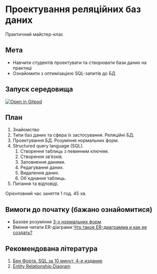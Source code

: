 # Проектування реляційних баз даних

Практичний майстер-клас

## Мета

- Навчити студентів проектувати та створювати бази даних на практиці
- Ознайомити з оптимізацією SQL-запитів до БД

## Запуск середовища

[![Open in Gitpod](https://gitpod.io/button/open-in-gitpod.svg)](https://gitpod.io/#https://github.com/Miroling/design-relational-databases)

## План

1. Знайомство
1. Типи баз даних та сфера їх застосування. Реляційні БД.
1. Проектування БД. Розуміння нормальних форм.
1. Structured query language (SQL).
    1. Створення таблиць з певинним ключем.
    1. Створення звʼязків.
    1. Заповнення даними.
    1. Редагування даних.
    1. Видалення даних.
    1. Об`єднання таблиць.
1. Питання та відповіді.

Орієнтовний час заняття 1 год. 45 хв.

## Вимоги до початку (бажано ознайомитися)

- Базове розуміння [3-х нормальних форм](https://uk.wikipedia.org/wiki/%D0%9D%D0%BE%D1%80%D0%BC%D0%B0%D0%BB%D1%96%D0%B7%D0%B0%D1%86%D1%96%D1%8F_%D0%B1%D0%B0%D0%B7_%D0%B4%D0%B0%D0%BD%D0%B8%D1%85)
- Вміння читати ER-діаграми [Что такое ER-диаграмма и как ее создать?](https://www.lucidchart.com/pages/ru/erd-%D0%B4%D0%B8%D0%B0%D0%B3%D1%80%D0%B0%D0%BC%D0%BC%D0%B0)

## Рекомендована література
1. [Бен Форта. SQL за 10 минут, 4-е издание](https://rozetka.com.ua/12510647/p12510647/)
2. [Entity Relationship Diagram](https://plantuml.com/ru/ie-diagram)